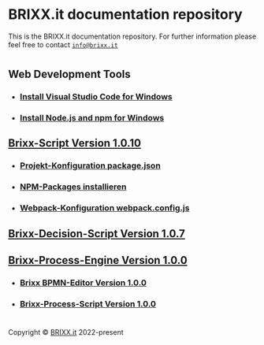 # BRIXX.it documentation repository

This is the BRIXX.it documentation repository. For further information please feel free to contact [`info@brixx.it`](info@brixx.it)

#

## Web Development Tools

-   ### [Install Visual Studio Code for Windows](./docs/VSCode-install.md)
-   ### [Install Node.js and npm for Windows](./docs/Nodejs-install.md)

## [Brixx-Script Version 1.0.10](./brixx-script/README.md)

-   ### [Projekt-Konfiguration package.json](./docs/NPM-config.md)
-   ### [NPM-Packages installieren](./docs/NPM-install.md)
-   ### [Webpack-Konfiguration webpack.config.js](./docs/Webpack-config.md)

## [Brixx-Decision-Script Version 1.0.7](./brixx-decision-script/README.md)

## [Brixx-Process-Engine Version 1.0.0](./brixx-process-engine/README.md)

-   ### [Brixx BPMN-Editor Version 1.0.0](./brixx-bpmn-editor/README.md)
-   ### [Brixx-Process-Script Version 1.0.0](./brixx-process-script/README.md)


#

Copyright © [BRIXX.it](http://www.brixx.it) 2022-present
